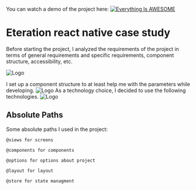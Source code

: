 You can watch a demo of the project here:
[![Everything Is AWESOME](https://i.imgur.com/pOicFEX.png)](https://youtu.be/K_MYQkniQbQ "eteration")
# Eteration react native case study

Before starting the project, I analyzed the requirements of the project in terms of general requirements and specific requirements, component structure, accessibility, etc.


![Logo](https://i.imgur.com/rdrxox8.png)

I set up a component structure to at least help me with the parameters while developing.
![Logo](https://i.imgur.com/L6Fd0Kz.png)
As a technology choice, I decided to use the following technologies.
![Logo](https://i.imgur.com/kfygFCM.png)

## Absolute Paths

Some absolute paths I used in the project: 


`@views for screens`

`@components for components`

`@options for options about project`

`@layout for layout`

`@store for state managment`